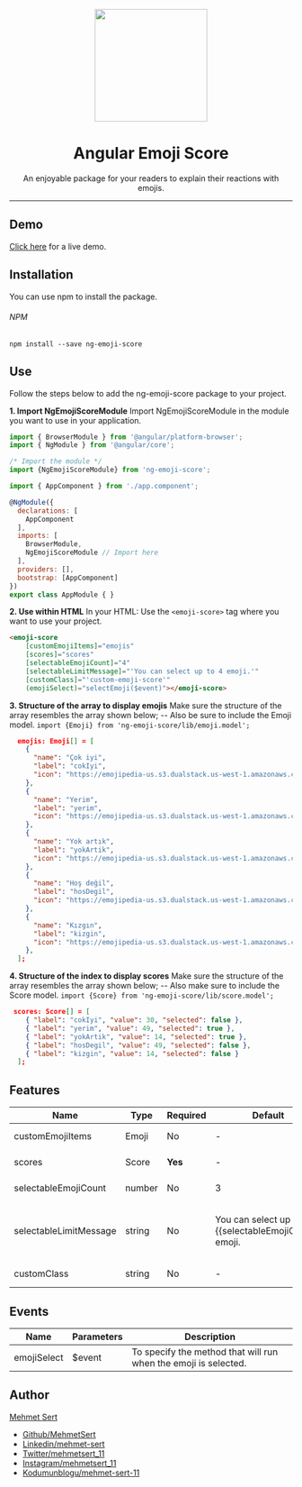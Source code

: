 <p align="center">
  <img height="200px" width="200px" style="text-align: center;" src="https://www.mehmetsert.com.tr/assets/img/ng-emoji-score.png">
  <h1 align="center">Angular Emoji Score</h1>
</p>
<p align="center">An enjoyable package for your readers to explain their reactions with emojis.</p>

------------

## Demo
[Click here](# "Click here") for a live demo.

## Installation
You can use npm to install the package.

###### NPM
```
npm install --save ng-emoji-score
```

## Use
Follow the steps below to add the ng-emoji-score package to your project.

**1.  Import NgEmojiScoreModule**
Import NgEmojiScoreModule in the module you want to use in your application.
```javascript
import { BrowserModule } from '@angular/platform-browser';
import { NgModule } from '@angular/core';

/* Import the module */
import {NgEmojiScoreModule} from 'ng-emoji-score';

import { AppComponent } from './app.component';

@NgModule({
  declarations: [
    AppComponent
  ],
  imports: [
    BrowserModule,
    NgEmojiScoreModule // Import here
  ],
  providers: [],
  bootstrap: [AppComponent]
})
export class AppModule { }

```

**2.  Use within HTML**
In your HTML: Use the `<emoji-score>` tag where you want to use your project.
```html
<emoji-score
  	[customEmojiItems]="emojis"
  	[scores]="scores"
  	[selectableEmojiCount]="4"
  	[selectableLimitMessage]="'You can select up to 4 emoji.'"
  	[customClass]="'custom-emoji-score'"
  	(emojiSelect)="selectEmoji($event)"></emoji-score>
```

**3.  Structure of the array to display emojis**
Make sure the structure of the array resembles the array shown below;
-- Also be sure to include the Emoji model. `import {Emoji} from 'ng-emoji-score/lib/emoji.model';`
```json
  emojis: Emoji[] = [
    {
      "name": "Çok iyi",
      "label": "cokIyi",
      "icon": "https://emojipedia-us.s3.dualstack.us-west-1.amazonaws.com/thumbs/72/emojione/211/face-with-tears-of-joy_1f602.png"
    },
    {
      "name": "Yerim",
      "label": "yerim",
      "icon": "https://emojipedia-us.s3.dualstack.us-west-1.amazonaws.com/thumbs/72/emojione/211/smiling-face-with-heart-shaped-eyes_1f60d.png"
    },
    {
      "name": "Yok artık",
      "label": "yokArtik",
      "icon": "https://emojipedia-us.s3.dualstack.us-west-1.amazonaws.com/thumbs/72/emojione/211/face-screaming-in-fear_1f631.png"
    },
    {
      "name": "Hoş değil",
      "label": "hosDegil",
      "icon": "https://emojipedia-us.s3.dualstack.us-west-1.amazonaws.com/thumbs/72/emojione/211/thumbs-down-sign_1f44e.png"
    },
    {
      "name": "Kızgın",
      "label": "kizgin",
      "icon": "https://emojipedia-us.s3.dualstack.us-west-1.amazonaws.com/thumbs/72/emojione/211/face-with-look-of-triumph_1f624.png"
    },
  ];
```

**4.  Structure of the index to display scores**
Make sure the structure of the array resembles the array shown below;
-- Also make sure to include the Score model. `import {Score} from 'ng-emoji-score/lib/score.model';`
```json
 scores: Score[] = [
    { "label": "cokIyi", "value": 30, "selected": false },
    { "label": "yerim", "value": 49, "selected": true },
    { "label": "yokArtik", "value": 14, "selected": true },
    { "label": "hosDegil", "value": 49, "selected": false },
    { "label": "kizgin", "value": 14, "selected": false }
  ];
```

## Features
| Name | Type | Required | Default | Description |
| ------------ | ------------ | ------------ | ------------ | ------------ |
| customEmojiItems | Emoji  | No | - | For creating your own emojis. |
| scores | Score | **Yes**  | - | Scores previously given to the article. |
| selectableEmojiCount | number  | No | 3 | The maximum number of selectable emoji. |
| selectableLimitMessage | string  | No | You can select up to {{selectableEmojiCount}} emoji. | If you want to select more emoji than "selectableEmojiCount", this message will be displayed. |
| customClass | string  | No | - | It allows you to give your own style class. |

## Events
| Name | Parameters | Description |
| ------------ | ------------ | ------------ | 
| emojiSelect | $event | To specify the method that will run when the emoji is selected. |

## Author
[Mehmet Sert](https://mehmetsert.com.tr "Mehmet Sert")
- [Github/MehmetSert](https://github.com/MehmetSert "Github/MehmetSert")
- [Linkedin/mehmet-sert](https://www.linkedin.com/in/mehmet-sert/ "Linkedin/mehmet-sert")
- [Twitter/mehmetsert_11](https://twitter.com/mehmetsert_11 "Twitter/mehmetsert_11")
- [Instagram/mehmetsert_11](https://www.instagram.com/mehmetsert_11/ "Instagram/mehmetsert_11")
- [Kodumunblogu/mehmet-sert-11](https://kodumunblogu.net/auth/mehmet-sert-11 "Kodumunblogu/mehmet-sert-11")

